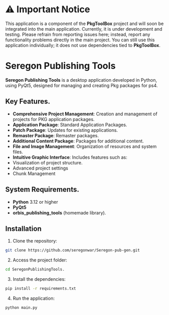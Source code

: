 # ⚠️ Important Notice

This application is a component of the **PkgToolBox** project and will soon be integrated into the main application. Currently, it is under development and testing. Please refrain from reporting issues here; instead, report any functionality problems directly in the main project. You can still use this application individually; it does not use dependencies tied to **PkgToolBox**.


# Seregon Publishing Tools

**Seregon Publishing Tools** is a desktop application developed in Python, using PyQt5, designed for managing and creating Pkg packages for ps4.

## Key Features.

- **Comprehensive Project Management**: Creation and management of projects for PKG application packages.
- **Application Package**: Standard Application Packages.
- **Patch Package**: Updates for existing applications.
- **Remaster Package**: Remaster packages.
- **Additional Content Package**: Packages for additional content.
- **File and Image Management**: Organization of resources and system files.
- **Intuitive Graphic Interface**: Includes features such as:
- Visualization of project structure.
- Advanced project settings
- Chunk Management

## System Requirements.

- **Python** 3.12 or higher
- **PyQt5**
- **orbis_publishing_tools** (homemade library).

## Installation

1. Clone the repository:
```bash
git clone https://github.com/seregonwar/Seregon-pub-gen.git
```
2. Access the project folder:
```bash
cd SeregonPublishingTools.
```
3. Install the dependencies:
```bash
pip install -r requirements.txt
```

4. Run the application:
```bash
python main.py
```
